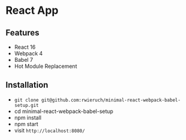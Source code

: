 # React App
## Features

* React 16
* Webpack 4
* Babel 7
* Hot Module Replacement

## Installation

* `git clone git@github.com:rwieruch/minimal-react-webpack-babel-setup.git`
* cd minimal-react-webpack-babel-setup
* npm install
* npm start
* visit `http://localhost:8080/`
